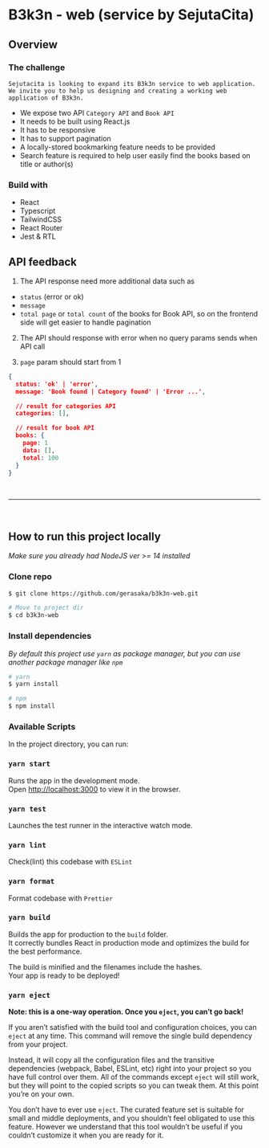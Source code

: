 # B3k3n - web (service by SejutaCita)

## Overview

### The challenge

    Sejutacita is looking to expand its B3k3n service to web application. We invite you to help us designing and creating a working web application of B3k3n.

- We expose two API `Category API` and `Book API`
- It needs to be built using React.js
- It has to be responsive
- It has to support pagination
- A locally-stored bookmarking feature needs to be provided
- Search feature is required to help user easily find the books based on title or author(s)

### Build with

- React
- Typescript
- TailwindCSS
- React Router
- Jest & RTL

## API feedback

1. The API response need more additional data such as

- `status` (error or ok)
- `message`
- `total page` or `total count` of the books for Book API, so on the frontend side will get easier to handle pagination

2. The API should response with error when no query params sends when API call

3. `page` param should start from 1

```JSON
{
  status: 'ok' | 'error',
  message: 'Book found | Category found' | 'Error ...',

  // result for categories API
  categories: [],

  // result for book API
  books: {
    page: 1
    data: [],
    total: 100
  }
}
```

<br />
<hr />
<br />

## How to run this project locally

*Make sure you already had NodeJS ver >= 14 installed*

### Clone repo

```bash
$ git clone https://github.com/gerasaka/b3k3n-web.git

# Move to project dir
$ cd b3k3n-web
```

### Install dependencies

*By default this project use `yarn` as package manager, but you can use another package manager like `npm`*

```bash
# yarn
$ yarn install

# npm
$ npm install
```

### Available Scripts

In the project directory, you can run:

### `yarn start`

Runs the app in the development mode.\
Open [http://localhost:3000](http://localhost:3000) to view it in the browser.

### `yarn test`

Launches the test runner in the interactive watch mode.

### `yarn lint`

Check(lint) this codebase with `ESLint`

### `yarn format`

Format codebase with `Prettier`

### `yarn build`

Builds the app for production to the `build` folder.\
It correctly bundles React in production mode and optimizes the build for the best performance.

The build is minified and the filenames include the hashes.\
Your app is ready to be deployed!

### `yarn eject`

**Note: this is a one-way operation. Once you `eject`, you can’t go back!**

If you aren’t satisfied with the build tool and configuration choices, you can `eject` at any time. This command will remove the single build dependency from your project.

Instead, it will copy all the configuration files and the transitive dependencies (webpack, Babel, ESLint, etc) right into your project so you have full control over them. All of the commands except `eject` will still work, but they will point to the copied scripts so you can tweak them. At this point you’re on your own.

You don’t have to ever use `eject`. The curated feature set is suitable for small and middle deployments, and you shouldn’t feel obligated to use this feature. However we understand that this tool wouldn’t be useful if you couldn’t customize it when you are ready for it.
